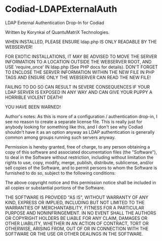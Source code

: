# Codiad-LDAPExternalAuth
LDAP External Authentication Drop-In for Codiad

Written by Korynkai of QuantuMatriX Technologies.

WHEN INSTALLED, PLEASE ENSURE ldap.php IS ONLY READABLE BY THE WEBSERVER!

FOR EXOTIC INSTALLATIONS, IT MAY BE ADVISED TO MOVE THE SERVER
INFORMATION TO A LOCATION OUTSIDE THE WEBSERVER ROOT, AND USE
'require_once' IN ldap.php (See PHP docs for details). DON'T FORGET TO 
ENCLOSE THE SERVER INFORMATION WITHIN THE NEW FILE IN PHP TAGS AND 
ENSURE ONLY THE WEBSERVER CAN READ THE NEW FILE!

FAILING TO DO SO CAN RESULT IN SEVERE CONSEQUENCES IF YOUR LDAP SERVER 
IS EXPOSED IN ANY WAY AND CAN GIVE YOUR PUPPY A HORRIBLE VIOLENT DEATH! 

YOU HAVE BEEN WARNED!

Author's notes:
As this is more of a configuration / authentication drop-in, I see no
reason to create a separate license file. This is really just for
anybody looking for something like this, and I don't see why Codiad
shouldn't have it as an option anyway as LDAP authentication is
generally common among groups running such servers anyway.

Permission is hereby granted, free of charge, to any person obtaining
a copy of this software and associated documentation files (the
"Software"), to deal in the Software without restriction, including
without limitation the rights to use, copy, modify, merge, publish,
distribute, sublicense, and/or sell copies of the Software, and to
permit persons to whom the Software is furnished to do so, subject to
the following conditions:

The above copyright notice and this permission notice shall be
included in all copies or substantial portions of the Software.

THE SOFTWARE IS PROVIDED "AS IS", WITHOUT WARRANTY OF ANY KIND,
EXPRESS OR IMPLIED, INCLUDING BUT NOT LIMITED TO THE WARRANTIES OF
MERCHANTABILITY, FITNESS FOR A PARTICULAR PURPOSE AND
NONINFRINGEMENT. IN NO EVENT SHALL THE AUTHORS OR COPYRIGHT HOLDERS BE
LIABLE FOR ANY CLAIM, DAMAGES OR OTHER LIABILITY, WHETHER IN AN ACTION
OF CONTRACT, TORT OR OTHERWISE, ARISING FROM, OUT OF OR IN CONNECTION
WITH THE SOFTWARE OR THE USE OR OTHER DEALINGS IN THE SOFTWARE.
